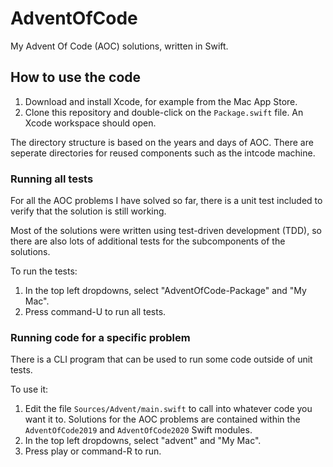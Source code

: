 # AdventOfCode

My Advent Of Code (AOC) solutions, written in Swift.

## How to use the code

1. Download and install Xcode, for example from the Mac App Store.
1. Clone this repository and double-click on the `Package.swift` file. An Xcode workspace should open.

The directory structure is based on the years and days of AOC. There are seperate directories for reused components such as the intcode machine.

### Running all tests

For all the AOC problems I have solved so far, there is a unit test included to verify that the solution is still working.

Most of the solutions were written using test-driven development (TDD), so there are also lots of additional tests for the subcomponents of the solutions.

To run the tests:

1. In the top left dropdowns, select "AdventOfCode-Package" and "My Mac".
1. Press command-U to run all tests.

### Running code for a specific problem

There is a CLI program that can be used to run some code outside of unit tests.

To use it:

1. Edit the file `Sources/Advent/main.swift` to call into whatever code you want it to. Solutions for the AOC problems are contained within the `AdventOfCode2019` and `AdventOfCode2020` Swift modules.
1. In the top left dropdowns, select "advent" and "My Mac".
1. Press play or command-R to run.
